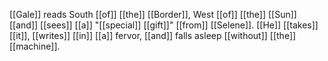 [[Gale]] reads South [[of]] [[the]] [[Border]], West [[of]] [[the]] [[Sun]] [[and]] [[sees]] [[a]] "[[special]] [[gift]]" [[from]] [[Selene]]. [[He]] [[takes]] [[it]], [[writes]] [[in]] [[a]] fervor, [[and]] falls asleep [[without]] [[the]] [[machine]].